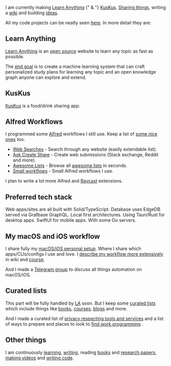 I am currently making [Learn Anything](https://learn-anything.xyz) {" & "} [KusKus](https://kuskus.app). [Sharing things](https://wiki.nikiv.dev/sharing/), writing a [wiki](https://wiki.nikiv.dev/) and building [ideas](https://wiki.nikiv.dev/ideas/).

All my code projects can be neatly seen [here](https://github.com/nikitavoloboev#src). In more detail they are:

## Learn Anything

[Learn Anything](https://learn-anything.xyz) is an [open source](https://github.com/learn-anything/learn-anything) website to learn any topic as fast as possible.

The [end goal](https://wiki.nikiv.dev/ideas/learn-anything) is to create a machine learning system that can craft personalized study plans for learning any topic and an open knowledge graph anyone can explore and extend.

## KusKus

[KusKus](http://kuskus.app) is a food/drink sharing app.

## Alfred Workflows

I programmed some [Alfred](https://www.alfredapp.com) workflows I still use. Keep a list of [some nice ones](https://github.com/learn-anything/alfred-workflows) too.

- [Web Searches](https://github.com/nikitavoloboev/alfred-web-searches) - Search through any website (easily extendable list).
- [Ask Create Share](https://github.com/nikitavoloboev/alfred-ask-create-share) - Create web submissions (Stack exchange, Reddit and more).
- [Awesome Lists](https://github.com/nikitavoloboev/alfred-awesome-lists) - Browse all [awesome lists](https://github.com/sindresorhus/awesome) in seconds.
- [Small workflows](https://github.com/nikitavoloboev/small-workflows) - Small Alfred workflows I use.

I plan to write a lot more Alfred and [Raycast](https://www.raycast.com) extensions.

## Preferred tech stack

Web apps/sites are all built with Solid/TypeScript. Database uses EdgeDB served via Grafbase GraphQL. Local first architectures. Using Tauri/Rust for desktop apps. SwiftUI for mobile apps. With some Go servers.

## My macOS and iOS workflow

I share fully my [macOS/iOS personal setup](https://github.com/nikitavoloboev/config). Where I share which apps/CLIs/configs I use and love. I [describe my workflow more extensively](https://wiki.nikiv.dev/sharing/my-workflow) in wiki and [course](https://macos.nikiv.dev).

And I made a [Telegram group](https://t.me/joinchat/BBKnQU4_rty6_942PFbPbw) to discuss all things automation on macOS/iOS.

## Curated lists

This part will be fully handled by [LA](https://learn-anything.xyz) soon. But I keep some [curated lists](https://github.com/learn-anything/curated-lists) which include things like [books](https://github.com/learn-anything/books), [courses](https://github.com/learn-anything/courses), [blogs](https://github.com/learn-anything/blogs) and more.

And I made a curated list of [privacy respecting tools and services](https://github.com/nikitavoloboev/privacy-respecting) and a list of ways to prepare and places to look to [find work programming](https://github.com/nikitavoloboev/find-work) .

## Other things

I am continuously [learning](https://wiki.nikiv.dev/education/learning), [writing](https://wiki.nikiv.dev/articles), reading [books](https://wiki.nikiv.dev/books/) and [research papers](https://wiki.nikiv.dev/research-papers/), [making videos](https://www.youtube.com/@nikitavoloboev/videos) and [writing code](https://github.com/nikitavoloboev#src).
